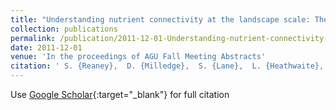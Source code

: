 ```yaml
---
title: "Understanding nutrient connectivity at the landscape scale: The use of the SCIMAP approach in the UK and Ireland"
collection: publications
permalink: /publication/2011-12-01-Understanding-nutrient-connectivity-at-the-landscape-scale-The-use-of-the-SCIMAP-approach-in-the-UK-and-Ireland
date: 2011-12-01
venue: 'In the proceedings of AGU Fall Meeting Abstracts'
citation: ' S. {Reaney},  D. {Milledge},  S. {Lane},  L. {Heathwaite},  M. {Shore},  A. {Melland},  P. {Jordan}, &quot;Understanding nutrient connectivity at the landscape scale: The use of the SCIMAP approach in the UK and Ireland.&quot; In the proceedings of AGU Fall Meeting Abstracts, 2011.'
---
```

Use [Google Scholar](https://scholar.google.com/scholar?q=Understanding+nutrient+connectivity+at+the+landscape+scale:+The+use+of+the+SCIMAP+approach+in+the+UK+and+Ireland){:target="_blank"} for full citation